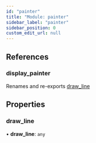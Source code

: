 ```yaml
---
id: "painter"
title: "Module: painter"
sidebar_label: "painter"
sidebar_position: 0
custom_edit_url: null
---
```


## References

### display\_painter

Renames and re-exports [draw_line](painter.md#draw_line)

## Properties

### draw\_line

• **draw\_line**: `any`
